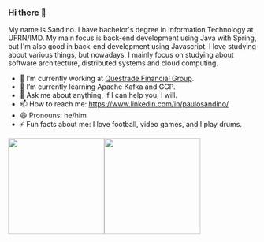 ### Hi there 👋

My name is Sandino. I have bachelor's degree in Information Technology at UFRN/IMD. My main focus is back-end development using Java with Spring, but I'm also good in back-end development using Javascript. I love studying about various things, but nowadays, I mainly focus on studying about software architecture, distributed systems and cloud computing.

- 🔭 I’m currently working at [Questrade Financial Group](https://www.questrade.com/).
- 🌱 I’m currently learning Apache Kafka and GCP.
- 💬 Ask me about anything, if I can help you, I will.
- 📫 How to reach me: https://www.linkedin.com/in/paulosandino/
- 😄 Pronouns: he/him
- ⚡ Fun facts about me: I love football, video games, and I play drums. 

<div style="display: flex">
<a href="https://github.com/anuraghazra/github-readme-stats">
  <img height="195px" src="https://github-readme-stats.vercel.app/api?username=paulosandinof&show_icons=true&theme=nightowl" />
</a>

<a href="https://github.com/anuraghazra/github-readme-stats">
  <img height="195px" src="https://github-readme-stats.vercel.app/api/top-langs/?username=paulosandinof&hide=html,css&langs_count=3&layout=compact&theme=nightowl" />
</a>
</div>
